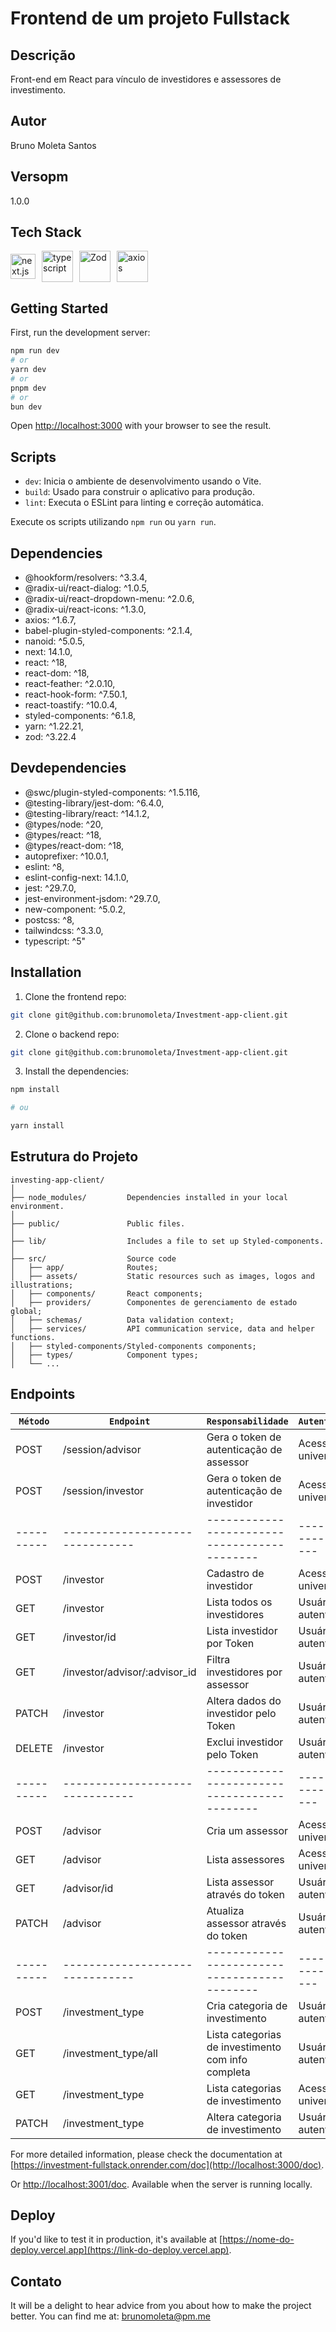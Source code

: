 # Frontend de um projeto Fullstack

## Descrição

Front-end em React para vínculo de investidores e assessores de investimento.

## Autor

Bruno Moleta Santos

## Versopm

1.0.0

## Tech Stack

<div style="display: flex; align-items: center">
  <img title='Next.js' alt='next.js' src="https://upload.wikimedia.org/wikipedia/commons/thumb/8/8e/Nextjs-logo.svg/1920px-Nextjs-logo.svg.png" height="40" alt="Next.js" style="margin-right: 10px;">
  <img title='Typescript' alt='typescript' src="https://cdn-icons-png.flaticon.com/512/919/919832.png" height="50" alt="Typescript" style="margin-right: 10px;">
  <img title='Zod' alt='Zod' src="https://seeklogo.com/images/Z/zod-logo-B57E684330-seeklogo.com.png" height="50" alt="Zod" style="margin-right: 10px;">
  <img title='axios' alt='axios' src="https://user-images.githubusercontent.com/43313420/105893220-1bae8780-6013-11eb-87be-eeac845ecc6f.png" height="50" alt="Axios" style="margin-right: 10px;">
</div>

## Getting Started

First, run the development server:

```bash
npm run dev
# or
yarn dev
# or
pnpm dev
# or
bun dev
```

Open [http://localhost:3000](http://localhost:3000) with your browser to see the result.

## Scripts

- `dev`: Inicia o ambiente de desenvolvimento usando o Vite.
- `build`: Usado para construir o aplicativo para produção.
- `lint`: Executa o ESLint para linting e correção automática.

Execute os scripts utilizando `npm run` ou `yarn run`.

## Dependencies

- @hookform/resolvers: ^3.3.4,
- @radix-ui/react-dialog: ^1.0.5,
- @radix-ui/react-dropdown-menu: ^2.0.6,
- @radix-ui/react-icons: ^1.3.0,
- axios: ^1.6.7,
- babel-plugin-styled-components: ^2.1.4,
- nanoid: ^5.0.5,
- next: 14.1.0,
- react: ^18,
- react-dom: ^18,
- react-feather: ^2.0.10,
- react-hook-form: ^7.50.1,
- react-toastify: ^10.0.4,
- styled-components: ^6.1.8,
- yarn: ^1.22.21,
- zod: ^3.22.4

## Devdependencies

- @swc/plugin-styled-components: ^1.5.116,
- @testing-library/jest-dom: ^6.4.0,
- @testing-library/react: ^14.1.2,
- @types/node: ^20,
- @types/react: ^18,
- @types/react-dom: ^18,
- autoprefixer: ^10.0.1,
- eslint: ^8,
- eslint-config-next: 14.1.0,
- jest: ^29.7.0,
- jest-environment-jsdom: ^29.7.0,
- new-component: ^5.0.2,
- postcss: ^8,
- tailwindcss: ^3.3.0,
- typescript: ^5"

## Installation

1. Clone the frontend repo:

```bash
git clone git@github.com:brunomoleta/Investment-app-client.git
```

2. Clone o backend repo:

```bash
git clone git@github.com:brunomoleta/Investment-app-client.git
```

3. Install the dependencies:

```bash
npm install 

# ou 

yarn install
```

## Estrutura do Projeto

```
investing-app-client/
│
├── node_modules/         Dependencies installed in your local environment.
│
├── public/               Public files.
│
├── lib/                  Includes a file to set up Styled-components.
│
├── src/                  Source code
│   ├── app/              Routes;
│   ├── assets/           Static resources such as images, logos and illustrations;
│   ├── components/       React components;
│   ├── providers/        Componentes de gerenciamento de estado global;
│   ├── schemas/          Data validation context;
│   ├── services/         API communication service, data and helper functions.
│   ├── styled-components/Styled-components components;
│   ├── types/            Component types;
│   └── ...
```

## Endpoints

| `Método`   | `Endpoint`                            | `Responsabilidade`                                   | `Autenticação`        |
|------------|---------------------------------------|------------------------------------------------------|-----------------------|
| POST       | /session/advisor                      | Gera o token de autenticação de assessor             | Acesso universal      |
| POST       | /session/investor                     | Gera o token de autenticação de investidor           | Acesso universal      |
| ---------- | -------------------------------       | --------------------------------------------         | --------------------- |
| POST       | /investor                             | Cadastro de investidor                               | Acesso universal      |
| GET        | /investor                             | Lista todos os investidores                          | Usuário autenticado   |
| GET        | /investor/id                          | Lista investidor por Token                           | Usuário autenticado   |
| GET        | /investor/advisor/:advisor_id         | Filtra investidores por assessor                     | Usuário autenticado   |
| PATCH      | /investor                             | Altera dados do investidor pelo Token                | Usuário autenticado   |
| DELETE     | /investor                             | Exclui investidor pelo Token                         | Usuário autenticado   |
| ---------- | -------------------------------       | --------------------------------------------         | --------------------- |
| POST       | /advisor                              | Cria um assessor                                     | Acesso universal      |
| GET        | /advisor                              | Lista assessores                                     | Acesso universal      |
| GET        | /advisor/id                           | Lista assessor através do token                      | Usuário autenticado   |
| PATCH      | /advisor                              | Atualiza assessor através do token                   | Usuário autenticado   |
| ---------- | -------------------------------       | --------------------------------------------         | --------------------- |
| POST       | /investment_type                      | Cria categoria de investimento                       | Usuário autenticado   |
| GET        | /investment_type/all                  | Lista categorias de investimento com info completa   | Usuário autenticado   |
| GET        | /investment_type                      | Lista categorias de investimento                     | Acesso universal      |
| PATCH      | /investment_type                      | Altera categoria de investimento                     | Usuário autenticado   |


For more detailed information, please check the documentation at [https://investment-fullstack.onrender.com/doc](http://localhost:3000/doc).

Or [http://localhost:3001/doc](http://localhost:3001/doc). Available when the server is running locally.


## Deploy

If you'd like to test it in production, it's available at [https://nome-do-deploy.vercel.app](https://link-do-deploy.vercel.app).

## Contato

It will be a delight to hear advice from you about how to make the project better.
You can find me at: brunomoleta@pm.me

